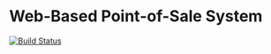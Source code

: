 # Web-Based Point-of-Sale System

[![Build Status](https://travis-ci.org/jameslkingsley/epos.svg?branch=master)](https://travis-ci.org/jameslkingsley/epos)
